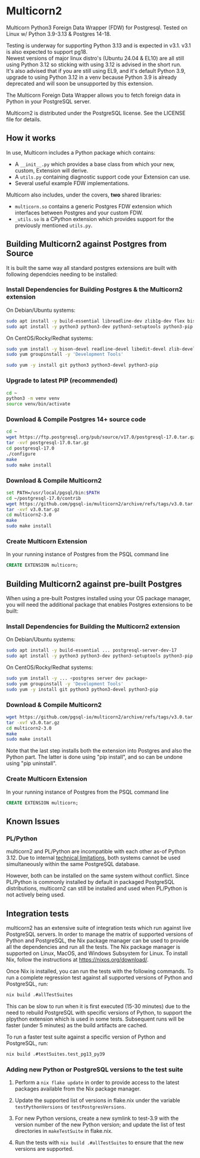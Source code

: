 
Multicorn2
==========

Multicorn Python3 Foreign Data Wrapper (FDW) for Postgresql.  Tested on Linux w/ Python 3.9-3.13 & Postgres 14-18.

Testing is underway for supporting Python 3.13 and is expected in v3.1.  v3.1 is also expected to support pg18.  
Newest versions of major linux distro's (Ubuntu 24.04 & EL10) are all still using Python 3.12 so sticking with using 3.12 is advised in the short run.  
It's also advised that if you are still using EL9, and it's default Python 3.9, upgrade to using Python 3.12 in a venv because Python 3.9 is already deprecated and will soon be unsupported by this extension.

The Multicorn Foreign Data Wrapper allows you to fetch foreign data in Python in your PostgreSQL server.

Multicorn2 is distributed under the PostgreSQL license. See the LICENSE file for details.

## How it works

In use, Multicorn includes a Python package which contains:

- A `__init__.py` which provides a base class from which your new,
  custom, Extension will derive.
- A `utils.py` containing diagnostic support code your Extension can use.
- Several useful example FDW implementations.

Multicorn also includes, under the covers, **two** shared libraries:

- `multicorn.so` contains a generic Postgres FDW extension which
  interfaces between Postgres and your custom FDW.
- `_utils.so` is a CPython extension which provides support for
  the previously mentioned `utils.py`.

## Building Multicorn2 against Postgres from Source

It is built the same way all standard postgres extensions are built with following dependcies needing to be installed:

### Install Dependencies for Building Postgres & the Multicorn2 extension
On Debian/Ubuntu systems:
```bash
sudo apt install -y build-essential libreadline-dev zlib1g-dev flex bison libxml2-dev libxslt-dev libssl-dev libxml2-utils xsltproc
sudo apt install -y python3 python3-dev python3-setuptools python3-pip
```

On CentOS/Rocky/Redhat systems:
```bash
sudo yum install -y bison-devel readline-devel libedit-devel zlib-devel openssl-devel bzip2-devel libmxl2 libxslt-devel wget
sudo yum groupinstall -y 'Development Tools'

sudo yum -y install git python3 python3-devel python3-pip
```

### Upgrade to latest PIP (recommended)
```bash
cd ~
python3 -m venv venv
source venv/bin/activate
```

### Download & Compile Postgres 14+ source code
```bash
cd ~
wget https://ftp.postgresql.org/pub/source/v17.0/postgresql-17.0.tar.gz
tar -xvf postgresql-17.0.tar.gz
cd postgresql-17.0
./configure
make
sudo make install
```

### Download & Compile Multicorn2
```bash
set PATH=/usr/local/pgsql/bin:$PATH
cd ~/postgresql-17.0/contrib
wget https://github.com/pgsql-io/multicorn2/archive/refs/tags/v3.0.tar.gz
tar -xvf v3.0.tar.gz
cd multicorn2-3.0
make
sudo make install
```

### Create Multicorn Extension
In your running instance of Postgres from the PSQL command line
```sql
CREATE EXTENSION multicorn;
```

## Building Multicorn2 against pre-built Postgres

When using a pre-built Postgres installed using your OS package manager, you will need the additional package that enables Postgres extensions to be built:

### Install Dependencies for Building the Multicorn2 extension
On Debian/Ubuntu systems:
```bash
sudo apt install -y build-essential ... postgresql-server-dev-17
sudo apt install -y python3 python3-dev python3-setuptools python3-pip
```

On CentOS/Rocky/Redhat systems:
```bash
sudo yum install -y ... <postgres server dev package>
sudo yum groupinstall -y 'Development Tools'
sudo yum -y install git python3 python3-devel python3-pip
```

### Download & Compile Multicorn2
```bash
wget https://github.com/pgsql-io/multicorn2/archive/refs/tags/v3.0.tar.gz
tar -xvf v3.0.tar.gz
cd multicorn2-3.0
make
sudo make install
```

Note that the last step installs both the extension into Postgres and also the Python part. The latter is done using "pip install", and so can be undone using "pip uninstall".

### Create Multicorn Extension
In your running instance of Postgres from the PSQL command line
```sql
CREATE EXTENSION multicorn;
```

## Known Issues

### PL/Python

multicorn2 and PL/Python are incompatible with each other as-of Python 3.12.  Due to internal [technical limitations](https://github.com/pgsql-io/multicorn2/issues/60), both systems cannot be used simultaneously within the same PostgreSQL database.

However, both can be installed on the same system without conflict.  Since PL/Python is commonly installed by default in packaged PostgreSQL distributions, multicorn2 can still be installed and used when PL/Python is not actively being used.


## Integration tests

multicorn2 has an extensive suite of integration tests which run against live PostgreSQL servers.  In order to manage the matrix of supported versions of Python and PostgreSQL, the Nix package manager can be used to provide all the dependencies and run all the tests.  The Nix package manager is supported on Linux, MacOS, and Windows Subsystem for Linux.  To install Nix, follow the instructions at https://nixos.org/download/.

Once Nix is installed, you can run the tests with the following commands.  To run a complete regression test against all supported versions of Python and PostgreSQL, run:

```bash
nix build .#allTestSuites
```

This can be slow to run when it is first executed (15-30 minutes) due to the need to rebuild PostgreSQL with specific versions of Python, to support the plpython extension which is used in some tests.  Subsequent runs will be faster (under 5 minutes) as the build artifacts are cached.

To run a faster test suite against a specific version of Python and PostgreSQL, run:

```bash
nix build .#testSuites.test_pg13_py39
```

### Adding new Python or PostgreSQL versions to the test suite

1. Perform a `nix flake update` in order to provide access to the latest packages available from the Nix package manager.

2. Update the supported list of versions in flake.nix under the variable `testPythonVersions` or `testPostgresVersions`.

3. For new Python versions, create a new symlink to test-3.9 with the version number of the new Python version; and update the list of test directories in `makeTestSuite` in flake.nix.

4. Run the tests with `nix build .#allTestSuites` to ensure that the new versions are supported.
